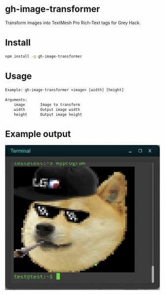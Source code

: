 # gh-image-transformer

Transform images into TextMesh Pro Rich-Text tags for Grey Hack.

# Install

```bash
npm install -g gh-image-transformer
```

# Usage

```
Example: gh-image-transformer <image> [width] [height]

Arguments:
	image		Image to transform
	width		Output image width
	height		Output image height
```

# Example output

![Example output](/assets/example.png?raw=true "Example image")